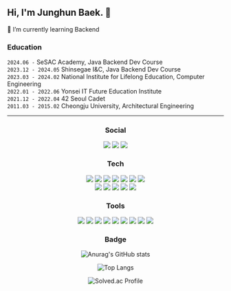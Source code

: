 <!--
**ekmbjh/ekmbjh** is a ✨ _special_ ✨ repository because its `README.md` (this file) appears on your GitHub profile.

Here are some ideas to get you started:

- 🔭 I’m currently working on ...
- 🌱 I’m currently learning ...
- 👯 I’m looking to collaborate on ...
- 🤔 I’m looking for help with ...
- 💬 Ask me about ...
- 📫 How to reach me: ...
- 😄 Pronouns: ...
- ⚡ Fun fact: ...
-->

<!-- Header -->
## Hi, I'm Junghun Baek. 👋 <br>

🌱 I’m currently learning Backend

### Education
`2024.06 -` SeSAC Academy, Java Backend Dev Course
<br>
`2023.12 - 2024.05` Shinsegae I&C, Java Backend Dev Course
<br>
`2023.03 - 2024.02` National Institute for Lifelong Education, Computer Engineering
<br>
`2022.01 - 2022.06` Yonsei IT Future Education Institute
<br>
`2021.12 - 2022.04` 42 Seoul Cadet
<br>
`2011.03 - 2015.02` Cheongju University, Architectural Engineering

---

<div align="center">

### Social
<a href="https://doeatnow.tistory.com/"><img src="https://img.shields.io/badge/tistory-000000.svg?&style=flat-square&logo=tistory&logoColor=white"/></a>
<a href="https://www.notion.so/Baek-s_Portfolio-9132d447a8454293affd2aa55a7aa0bc?pvs=4"><img src="https://img.shields.io/badge/resume-ffffff?style=flat-square&logo=notion&logoColor=black"/></a>
<a href="https://www.linkedin.com/in/%EC%9D%B8%EC%B0%BD-%EC%B5%9C-9b162a241/"><img src="https://img.shields.io/badge/linkedin-0A66C2?style=flat-square&logo=linkedin&logoColor=black"/></a>
  
### Tech
<img src="https://img.shields.io/badge/Java-26689A?style=flat-square&logo=OpenJDK&logoColor=white"/>
<img src="https://img.shields.io/badge/Spring-6DB33F?style=flat-square&logo=Spring&logoColor=white"/>
<img src="https://img.shields.io/badge/Spring_Boot-6DB33F?style=flat-square&logo=SpringBoot&logoColor=white"/>
<img src="https://img.shields.io/badge/JUnit5-25A162?style=flat-square&logo=JUnit5&logoColor=black"/>
<img src="https://img.shields.io/badge/MySQL-4479A1?style=flat-square&logo=MySQL&logoColor=white"/>
<img src="https://img.shields.io/badge/Hibernate-59666C?style=flat-square&logo=Hibernate&logoColor=black"/>
<img src="https://img.shields.io/badge/MyBatis-BE3939.svg?&style=flat-square&logo=MyBatis3&logoColor=white"/>

<br>

<img src="https://img.shields.io/badge/HTML5-E34F26.svg?&style=flat-square&logo=HTML5&logoColor=white"/>
<img src="https://img.shields.io/badge/CSS3-1572B6.svg?&style=flat-square&logo=CSS3&logoColor=white"/>
<img src="https://img.shields.io/badge/JavaScript-F7DF1E.svg?&style=flat-square&logo=JavaScript&logoColor=black"/>
<img src="https://img.shields.io/badge/Vue.js-4FC08D.svg?&style=flat-square&logo=Vue.js&logoColor=white"/>
<img src="https://img.shields.io/badge/Thymeleaf-005F0F.svg?&style=flat-square&logo=Thymeleaf&logoColor=white"/>

### Tools
<img src="https://img.shields.io/badge/macOS-000000?style=flat-square&logo=macOS&logoColor=white"/>
<img src="https://img.shields.io/badge/Intellij_IDEA-000000?style=flat-square&logo=IntelliJIDEA&logoColor=white"/>
<img src="https://img.shields.io/badge/Gradle-02303A?style=flat-square&logo=Gradle&logoColor=white"/>
<img src="https://img.shields.io/badge/Slack-4A154B?style=flat-square&logo=Slack&logoColor=white"/>
<img src="https://img.shields.io/badge/Jira-0052CC?style=flat-square&logo=JiraSoftware&logoColor=white"/>
<img src="https://img.shields.io/badge/Git-F05032?style=flat-square&logo=Git&logoColor=white"/>
<img src="https://img.shields.io/badge/Github-181717?style=flat-square&logo=Github&logoColor=white"/>
<img src="https://img.shields.io/badge/Amazone_AWS-232F3E?style=flat-square&logo=AmazonAWS&logoColor=white"/>
<img src="https://img.shields.io/badge/Figma-F24E1E.svg?&style=flat-square&logo=Figma&logoColor=white"/>

### Badge
![Anurag's GitHub stats](https://github-readme-stats.vercel.app/api?username=ekmbjh&theme=default&show_icons=true)

![Top Langs](https://github-readme-stats.vercel.app/api/top-langs/?username=ekmbjh&exclude_repo=ks-web&layout=compact&hide=mustache)

![Solved.ac Profile](http://mazassumnida.wtf/api/v2/generate_badge?boj=ekmbjh)

</div>
